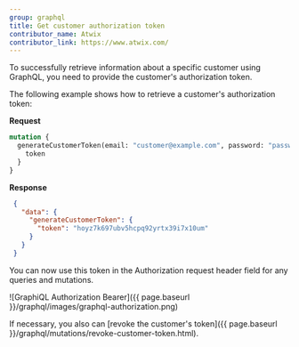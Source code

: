 ```yaml
---
group: graphql
title: Get customer authorization token
contributor_name: Atwix
contributor_link: https://www.atwix.com/
---
```


To successfully retrieve information about a specific customer using GraphQL, you need to provide the customer's authorization token.

The following example shows how to retrieve a customer's authorization token:

**Request**

```graphql
mutation {
  generateCustomerToken(email: "customer@example.com", password: "password") {
    token
  }
}
```

**Response**

```json
 {
   "data": {
     "generateCustomerToken": {
       "token": "hoyz7k697ubv5hcpq92yrtx39i7x10um"
     }
   }
 }
```

You can now use this token in the Authorization request header field for any queries and mutations.

![GraphiQL Authorization Bearer]({{ page.baseurl }}/graphql/images/graphql-authorization.png)

If necessary, you also can [revoke the customer's token]({{ page.baseurl }}/graphql/mutations/revoke-customer-token.html).
